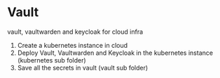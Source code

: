 # Vault

vault, vaultwarden and keycloak for cloud infra

1. Create a kubernetes instance in cloud
2. Deploy Vault, Vaultwarden and Keycloak in the kubernetes instance (kubernetes sub folder)
3. Save all the secrets in vault (vault sub folder)

